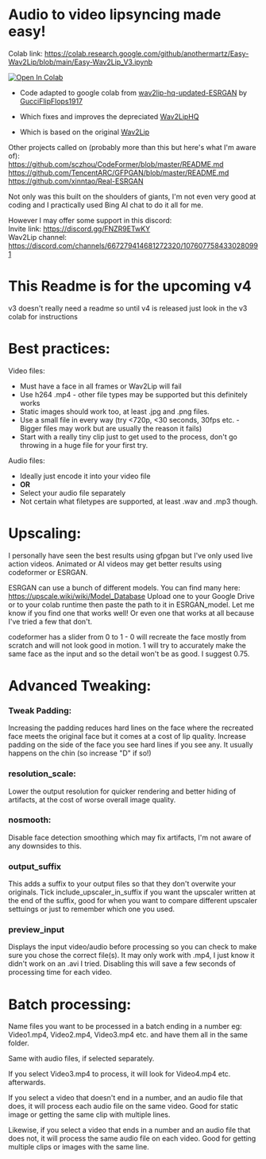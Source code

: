# Audio to video lipsyncing made easy!

Colab link: https://colab.research.google.com/github/anothermartz/Easy-Wav2Lip/blob/main/Easy-Wav2Lip_V3.ipynb

[![Open In Colab](https://colab.research.google.com/assets/colab-badge.svg)](https://colab.research.google.com/github/anothermartz/Easy-Wav2Lip/blob/main/Easy-Wav2Lip_V3.ipynb)

* Code adapted to google colab from [wav2lip-hq-updated-ESRGAN](https://github.com/GucciFlipFlops1917/wav2lip-hq-updated-ESRGAN) by [GucciFlipFlops1917](https://github.com/GucciFlipFlops1917)

* Which fixes and improves the depreciated [Wav2LipHQ](https://github.com/Markfryazino/wav2lip-hq)

* Which is based on the original [Wav2Lip](https://github.com/Rudrabha/Wav2Lip)

Other projects called on (probably more than this but here's what I'm aware of):<br>
https://github.com/sczhou/CodeFormer/blob/master/README.md<br>
https://github.com/TencentARC/GFPGAN/blob/master/README.md<br>
https://github.com/xinntao/Real-ESRGAN<br>

Not only was this built on the shoulders of giants, I'm not even very good at coding and I practically used Bing AI chat to do it all for me.

However I may offer some support in this discord:<br>
Invite link: https://discord.gg/FNZR9ETwKY<br>
Wav2Lip channel: https://discord.com/channels/667279414681272320/1076077584330280991

# This Readme is for the upcoming v4
v3 doesn't really need a readme so until v4 is released just look in the v3 colab for instructions

# Best practices:
Video files:
* Must have a face in all frames or Wav2Lip will fail
* Use h264 .mp4 - other file types may be supported but this definitely works
* Static images should work too, at least .jpg and .png files.
* Use a small file in every way (try <720p, <30 seconds, 30fps <b></b> etc. - Bigger files may work but are usually the reason it fails)
* Start with a really tiny clip just to get used to the process, don't go throwing in a huge file for your first try.

Audio files:
* Ideally just encode it into your video file
* <b>OR</b>
* Select your audio file separately
* Not certain what filetypes are supported, at least .wav and .mp3 though.

# Upscaling:
I personally have seen the best results using gfpgan but I've only used live action videos. Animated or AI videos may get better results using codeformer or ESRGAN.

ESRGAN can use a bunch of different models. You can find many here:
https://upscale.wiki/wiki/Model_Database
Upload one to your Google Drive or to your colab runtime then paste the path to it in ESRGAN_model. Let me know if you find one that works well! Or even one that works at all because I've tried a few that don't.

codeformer has a slider from 0 to 1 - 0 will recreate the face mostly from scratch and will not look good in motion. 1 will try to accurately make the same face as the input and so the detail won't be as good. I suggest 0.75.

# Advanced Tweaking:
### Tweak Padding:
Increasing the padding reduces hard lines on the face where the recreated face meets the original face but it comes at a cost of lip quality. Increase padding on the side of the face you see hard lines if you see any. It usually happens on the chin (so increase "D" if so!)

### resolution_scale:
Lower the output resolution for quicker rendering and better hiding of artifacts, at the cost of worse overall image quality.

### nosmooth:
Disable face detection smoothing which may fix artifacts, I'm not aware of any downsides to this.

### output_suffix
This adds a suffix to your output files so that they don't overwite your originals. Tick include_upscaler_in_suffix if you want the upscaler written at the end of the suffix, good for when you want to compare different upscaler settuings or just to remember which one you used.

### preview_input
Displays the input video/audio before processing so you can check to make sure you chose the correct file(s). It may only work with .mp4, I just know it didn't work on an .avi I tried.
Disabling this will save a few seconds of processing time for each video.

# Batch processing:
Name files you want to be processed in a batch ending in a number
eg: Video1.mp4, Video2.mp4, Video3.mp4 etc. and have them all in the same folder.

Same with audio files, if selected separately.

If you select Video3.mp4 to process, it will look for Video4.mp4 etc. afterwards.

If you select a video that doesn't end in a number, and an audio file that does, it will process each audio file on the same video. Good for static image or getting the same clip with multiple lines.

Likewise, if you select a video that ends in a number and an audio file that does not, it will process the same audio file on each video. Good for getting multiple clips or images with the same line.
